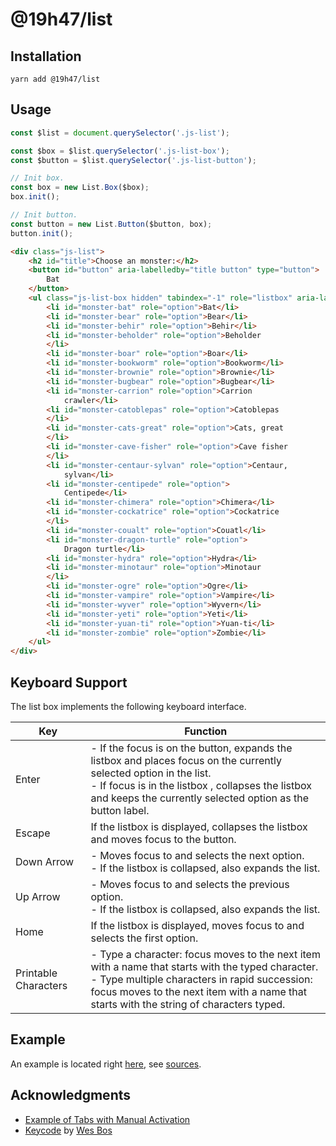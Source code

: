 # @19h47/list

## Installation

```
yarn add @19h47/list
```

## Usage

```javascript
const $list = document.querySelector('.js-list');

const $box = $list.querySelector('.js-list-box');
const $button = $list.querySelector('.js-list-button');

// Init box.
const box = new List.Box($box);
box.init();

// Init button.
const button = new List.Button($button, box);
button.init();
```

```html
<div class="js-list">
	<h2 id="title">Choose an monster:</h2>
	<button id="button" aria-labelledby="title button" type="button">
		Bat
	</button>
	<ul class="js-list-box hidden" tabindex="-1" role="listbox" aria-labelledby="title">
		<li id="monster-bat" role="option">Bat</li>
		<li id="monster-bear" role="option">Bear</li>
		<li id="monster-behir" role="option">Behir</li>
		<li id="monster-beholder" role="option">Beholder
		</li>
		<li id="monster-boar" role="option">Boar</li>
		<li id="monster-bookworm" role="option">Bookworm</li>
		<li id="monster-brownie" role="option">Brownie</li>
		<li id="monster-bugbear" role="option">Bugbear</li>
		<li id="monster-carrion" role="option">Carrion
			crawler</li>
		<li id="monster-catoblepas" role="option">Catoblepas
		</li>
		<li id="monster-cats-great" role="option">Cats, great
		</li>
		<li id="monster-cave-fisher" role="option">Cave fisher
		</li>
		<li id="monster-centaur-sylvan" role="option">Centaur,
			sylvan</li>
		<li id="monster-centipede" role="option">
			Centipede</li>
		<li id="monster-chimera" role="option">Chimera</li>
		<li id="monster-cockatrice" role="option">Cockatrice
		</li>
		<li id="monster-coualt" role="option">Couatl</li>
		<li id="monster-dragon-turtle" role="option">
			Dragon turtle</li>
		<li id="monster-hydra" role="option">Hydra</li>
		<li id="monster-minotaur" role="option">Minotaur
		</li>
		<li id="monster-ogre" role="option">Ogre</li>
		<li id="monster-vampire" role="option">Vampire</li>
		<li id="monster-wyver" role="option">Wyvern</li>
		<li id="monster-yeti" role="option">Yeti</li>
		<li id="monster-yuan-ti" role="option">Yuan-ti</li>
		<li id="monster-zombie" role="option">Zombie</li>
	</ul>
</div>
```

## Keyboard Support

The list box implements the following keyboard interface.

Key    | Function
------ | -------
Enter  | - If the focus is on the button, expands the listbox and places focus on the currently selected option in the list.<br>- If focus is in the listbox , collapses the listbox and keeps the currently selected option as the button label.
Escape |	If the listbox is displayed, collapses the listbox and moves focus to the button.
Down Arrow | - Moves focus to and selects the next option.<br>- If the listbox is collapsed, also expands the list.
Up Arrow | - Moves focus to and selects the previous option.<br>- If the listbox is collapsed, also expands the list.
Home | If the listbox is displayed, moves focus to and selects the first option.
Printable Characters | 	- Type a character: focus moves to the next item with a name that starts with the typed character.<br>- Type multiple characters in rapid succession: focus moves to the next item with a name that starts with the string of characters typed.

## Example

An example is located right [here](https://19h47.github.io/19h47-list/), see [sources](/docs/index.html).

## Acknowledgments

- [Example of Tabs with Manual Activation](https://www.w3.org/TR/wai-aria-practices-1.1/examples/listbox/listbox-collapsible.html)
- [Keycode](https://keycode.info/) by [Wes Bos](https://wesbos.com/)
